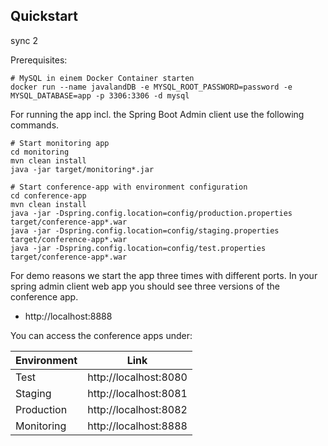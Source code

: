 ## Quickstart

sync 2


Prerequisites:

```
# MySQL in einem Docker Container starten
docker run --name javalandDB -e MYSQL_ROOT_PASSWORD=password -e MYSQL_DATABASE=app -p 3306:3306 -d mysql
```

For running the app incl. the Spring Boot Admin client use the following commands.

```
# Start monitoring app
cd monitoring
mvn clean install
java -jar target/monitoring*.jar

# Start conference-app with environment configuration
cd conference-app
mvn clean install
java -jar -Dspring.config.location=config/production.properties target/conference-app*.war
java -jar -Dspring.config.location=config/staging.properties target/conference-app*.war
java -jar -Dspring.config.location=config/test.properties target/conference-app*.war
```

For demo reasons we start the app three times with different ports. 
In your spring admin client web app you should see three versions of the conference app.

* http://localhost:8888

You can access the conference apps under:

| Environment         | Link          | 
| ------------------- |:-------------:|
| Test        | http://localhost:8080 |
| Staging     | http://localhost:8081 | 
| Production  | http://localhost:8082 |
| Monitoring  | http://localhost:8888 |
